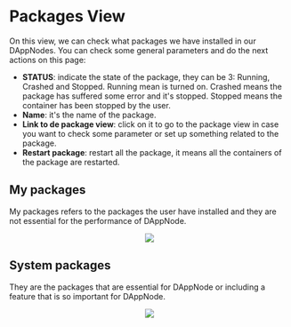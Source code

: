 # Packages View

On this view, we can check what packages we have installed in our DAppNodes. You can check some general parameters and do the next actions on this page:

- **STATUS**: indicate the state of the package, they can be 3: Running, Crashed and Stopped. Running mean is turned on. Crashed means the package has suffered some error and it's stopped. Stopped means the container has been stopped by the user.
- **Name**: it's the name of the package.
- **Link to de package view**: click on it to go to the package view in case you want to check some parameter or set up something related to the package.
- **Restart package**: restart all the package, it means all the containers of the package are restarted.

## My packages

My packages refers to the packages the user have installed and they are not essential for the performance of DAppNode.

<p align="center">
    <img src="../../../../img/packages_view_1.png"/>
</p>

## System packages

They are the packages that are essential for DAppNode or including a feature that is so important for DAppNode.

<p align="center">
    <img src="../../../../img/packages_view_2.png"/>
</p>
